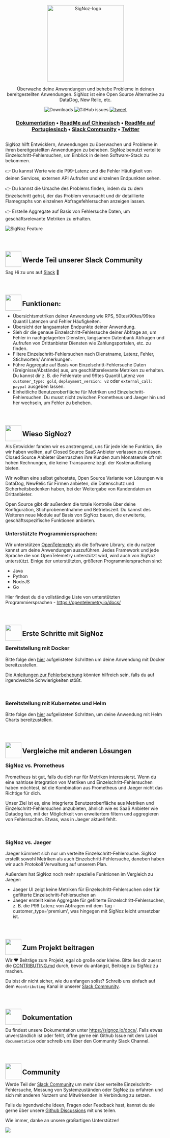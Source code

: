<p align="center">
  <img src="https://res.cloudinary.com/dcv3epinx/image/upload/v1618904450/signoz-images/LogoGithub_sigfbu.svg" alt="SigNoz-logo" width="240" />
  
  <p align="center">Überwache deine Anwendungen und behebe Probleme in deinen bereitgestellten Anwendungen. SigNoz ist eine Open Source Alternative zu DataDog, New Relic, etc.</p>
</p>

<p align="center">
    <img alt="Downloads" src="https://img.shields.io/docker/pulls/signoz/frontend?label=Downloads"> </a>
    <img alt="GitHub issues" src="https://img.shields.io/github/issues/signoz/signoz"> </a>
    <a href="https://twitter.com/intent/tweet?text=Monitor%20your%20applications%20and%20troubleshoot%20problems%20with%20SigNoz,%20an%20open-source%20alternative%20to%20DataDog,%20NewRelic.&url=https://signoz.io/&via=SigNozHQ&hashtags=opensource,signoz,observability"> 
        <img alt="tweet" src="https://img.shields.io/twitter/url/http/shields.io.svg?style=social"> </a> 
</p>
  
  
<h3 align="center">
  <a href="https://signoz.io/docs"><b>Dokumentation</b></a> &bull;
  <a href="https://github.com/SigNoz/signoz/blob/develop/README.zh-cn.md"><b>ReadMe auf Chinesisch</b></a> &bull;
  <a href="https://github.com/SigNoz/signoz/blob/develop/README.pt-br.md"><b>ReadMe auf Portugiesisch</b></a> &bull;
  <a href="https://signoz.io/slack"><b>Slack Community</b></a> &bull;
  <a href="https://twitter.com/SigNozHQ"><b>Twitter</b></a>
</h3>

## 

SigNoz hilft Entwicklern, Anwendungen zu überwachen und Probleme in ihren bereitgestellten Anwendungen zu beheben. SigNoz benutzt verteilte Einzelschritt-Fehlersuchen, um Einblick in deinen Software-Stack zu bekommen.

👉 Du kannst Werte wie die P99-Latenz und die Fehler Häufigkeit von deinen Services, externen API Aufrufen und einzelnen Endpunkten sehen.

👉 Du kannst die Ursache des Problems finden, indem du zu dem Einzelschritt gehst, der das Problem verursacht und dir detaillierte Flamegraphs von einzelnen Abfragefehlersuchen anzeigen lassen.

👉 Erstelle Aggregate auf Basis von Fehlersuche Daten, um geschäftsrelevante Metriken zu erhalten.

![SigNoz Feature](https://signoz-public.s3.us-east-2.amazonaws.com/signoz_hero_github.png)

<br /><br />

<img align="left" src="https://signoz-public.s3.us-east-2.amazonaws.com/Contributing.svg" width="50px" />

## Werde Teil unserer Slack Community

Sag Hi zu uns auf [Slack](https://signoz.io/slack) 👋

<br /><br />

<img align="left" src="https://signoz-public.s3.us-east-2.amazonaws.com/Features.svg" width="50px" />

## Funktionen:

- Übersichtsmetriken deiner Anwendung wie RPS, 50tes/90tes/99tes Quantil Latenzen und Fehler Häufigkeiten.
- Übersicht der langsamsten Endpunkte deiner Anwendung.
- Sieh dir die genaue Einzelschritt-Fehlersuche deiner Abfrage an, um Fehler in nachgelagerten Diensten, langsamen Datenbank Abfragen und Aufrufen von Drittanbieter Diensten wie Zahlungsportalen, etc. zu finden.
- Filtere Einzelschritt-Fehlersuchen nach Dienstname, Latenz, Fehler, Stichworten/ Anmerkungen.
- Führe Aggregate auf Basis von Einzelschritt-Fehlersuche Daten (Ereignisse/Abstände) aus, um geschäftsrelevante Metriken zu erhalten. Du kannst dir z. B. die Fehlerrate und 99tes Quantil Latenz von `customer_type: gold`, `deployment_version: v2` oder `external_call: paypal` ausgeben lassen.
- Einheitliche Benutzeroberfläche für Metriken und Einzelschritt-Fehlersuchen. Du musst nicht zwischen Prometheus und Jaeger hin und her wechseln, um Fehler zu beheben.

<br /><br />

<img align="left" src="https://signoz-public.s3.us-east-2.amazonaws.com/WhatsCool.svg" width="50px" />

## Wieso SigNoz?

Als Entwickler fanden wir es anstrengend, uns für jede kleine Funktion, die wir haben wollten, auf Closed Source SaaS Anbieter verlassen zu müssen. Closed Source Anbieter überraschen ihre Kunden zum Monatsende oft mit hohen Rechnungen, die keine Transparenz bzgl. der Kostenaufteilung bieten.

Wir wollten eine selbst gehostete, Open Source Variante von Lösungen wie DataDog, NewRelic für Firmen anbieten, die Datenschutz und Sicherheitsbedenken haben, bei der Weitergabe von Kundendaten an Drittanbieter.

Open Source gibt dir außerdem die totale Kontrolle über deine Konfiguration, Stichprobenentnahme und Betriebszeit. Du kannst des Weiteren neue Module auf Basis von SigNoz bauen, die erweiterte, geschäftsspezifische Funktionen anbieten.

### Unterstützte Programmiersprachen:

Wir unterstützen [OpenTelemetry](https://opentelemetry.io) als die Software Library, die du nutzen kannst um deine Anwendungen auszuführen. Jedes Framework und jede Sprache die von OpenTelemetry unterstützt wird, wird auch von SigNoz unterstützt. Einige der unterstützten, größeren Programmiersprachen sind:

- Java
- Python
- NodeJS
- Go

Hier findest du die vollständige Liste von unterstützten Programmiersprachen - https://opentelemetry.io/docs/

<br /><br />

<img align="left" src="https://signoz-public.s3.us-east-2.amazonaws.com/Philosophy.svg" width="50px" />

## Erste Schritte mit SigNoz
  
  
### Bereitstellung mit Docker

Bitte folge den [hier](https://signoz.io/docs/install/docker/) aufgelisteten Schritten um deine Anwendung mit Docker bereitzustellen.

Die [Anleitungen zur Fehlerbehebung](https://signoz.io/docs/install/troubleshooting/) könnten hilfreich sein, falls du auf irgendwelche Schwierigkeiten stößt.

<p>&nbsp  </p>
  
  
### Bereitstellung mit Kubernetes und Helm

Bitte folge den [hier](https://signoz.io/docs/deployment/helm_chart) aufgelisteten Schritten, um deine Anwendung mit Helm Charts bereitzustellen.
  

<br /><br />

<img align="left" src="https://signoz-public.s3.us-east-2.amazonaws.com/UseSigNoz.svg" width="50px" />

## Vergleiche mit anderen Lösungen

### SigNoz vs. Prometheus

Prometheus ist gut, falls du dich nur für Metriken interessierst. Wenn du eine nahtlose Integration von Metriken und Einzelschritt-Fehlersuchen haben möchtest, ist die Kombination aus Prometheus und Jaeger nicht das Richtige für dich.

Unser Ziel ist es, eine integrierte Benutzeroberfläche aus Metriken und Einzelschritt-Fehlersuchen anzubieten, ähnlich wie es SaaS Anbieter wie Datadog tun, mit der Möglichkeit von erweitertem filtern und aggregieren von Fehlersuchen. Etwas, was in Jaeger aktuell fehlt.

<p>&nbsp  </p>

### SigNoz vs. Jaeger

Jaeger kümmert sich nur um verteilte Einzelschritt-Fehlersuche. SigNoz erstellt sowohl Metriken als auch Einzelschritt-Fehlersuche, daneben haben wir auch Protokoll Verwaltung auf unserem Plan.

Außerdem hat SigNoz noch mehr spezielle Funktionen im Vergleich zu Jaeger:

- Jaeger UI zeigt keine Metriken für Einzelschritt-Fehlersuchen oder für gefilterte Einzelschritt-Fehlersuchen an
- Jaeger erstellt keine Aggregate für gefilterte Einzelschritt-Fehlersuchen, z. B. die P99 Latenz von Abfragen mit dem Tag - customer_type='premium', was hingegen mit SigNoz leicht umsetzbar ist.

<br /><br />

<img align="left" src="https://signoz-public.s3.us-east-2.amazonaws.com/Contributors.svg" width="50px" />

## Zum Projekt beitragen


Wir ❤️  Beiträge zum Projekt, egal ob große oder kleine. Bitte lies dir zuerst die [CONTRIBUTING.md](CONTRIBUTING.md) durch, bevor du anfängst, Beiträge zu SigNoz zu machen.

Du bist dir nicht sicher, wie du anfangen sollst? Schreib uns einfach auf dem `#contributing` Kanal in unserer [Slack Community](https://signoz.io/slack).

<br /><br />

<img align="left" src="https://signoz-public.s3.us-east-2.amazonaws.com/DevelopingLocally.svg" width="50px" />

## Dokumentation

Du findest unsere Dokumentation unter https://signoz.io/docs/. Falls etwas unverständlich ist oder fehlt, öffne gerne ein Github Issue mit dem Label `documentation` oder schreib uns über den Community Slack Channel.

<br /><br />

<img align="left" src="https://signoz-public.s3.us-east-2.amazonaws.com/Contributing.svg" width="50px" />

## Community

Werde Teil der [Slack Community](https://signoz.io/slack) um mehr über verteilte Einzelschritt-Fehlersuche, Messung von Systemzuständen oder SigNoz zu erfahren und sich mit anderen Nutzern und Mitwirkenden in Verbindung zu setzen.

Falls du irgendwelche Ideen, Fragen oder Feedback hast, kannst du sie gerne über unsere [Github Discussions](https://github.com/SigNoz/signoz/discussions) mit uns teilen.

Wie immer, danke an unsere großartigen Unterstützer!

<a href="https://github.com/signoz/signoz/graphs/contributors">
  <img src="https://contrib.rocks/image?repo=signoz/signoz" />
</a>



